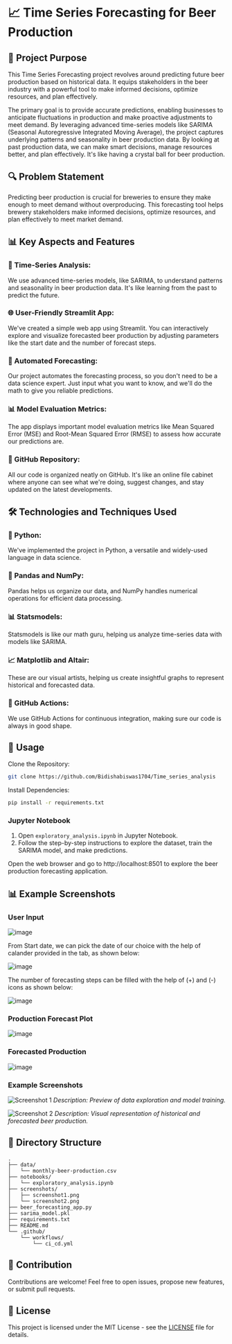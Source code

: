# 📈 Time Series Forecasting for Beer Production

## 🚀 Project Purpose

This Time Series Forecasting project revolves around predicting future beer production based on historical data. It equips stakeholders in the beer industry with a powerful tool to make informed decisions, optimize resources, and plan effectively.

The primary goal is to provide accurate predictions, enabling businesses to anticipate fluctuations in production and make proactive adjustments to meet demand. By leveraging advanced time-series models like SARIMA (Seasonal Autoregressive Integrated Moving Average), the project captures underlying patterns and seasonality in beer production data. By looking at past production data, we can make smart decisions, manage resources better, and plan effectively. It's like having a crystal ball for beer production.
## 🔍 Problem Statement

Predicting beer production is crucial for breweries to ensure they make enough to meet demand without overproducing. This forecasting tool helps brewery stakeholders make informed decisions, optimize resources, and plan effectively to meet market demand.

## 📊 Key Aspects and Features

### 🔄 Time-Series Analysis:
We use advanced time-series models, like SARIMA, to understand patterns and seasonality in beer production data. It's like learning from the past to predict the future.

### 🌐 User-Friendly Streamlit App:
We've created a simple web app using Streamlit. You can interactively explore and visualize forecasted beer production by adjusting parameters like the start date and the number of forecast steps.

### 🤖 Automated Forecasting:
Our project automates the forecasting process, so you don't need to be a data science expert. Just input what you want to know, and we'll do the math to give you reliable predictions.

### 📊 Model Evaluation Metrics:
The app displays important model evaluation metrics like Mean Squared Error (MSE) and Root-Mean Squared Error (RMSE) to assess how accurate our predictions are.

### 📁 GitHub Repository:
All our code is organized neatly on GitHub. It's like an online file cabinet where anyone can see what we're doing, suggest changes, and stay updated on the latest developments.

## 🛠️ Technologies and Techniques Used

### 🐍 Python:
We've implemented the project in Python, a versatile and widely-used language in data science.

### 🐼 Pandas and NumPy:
Pandas helps us organize our data, and NumPy handles numerical operations for efficient data processing.

### 📊 Statsmodels:
Statsmodels is like our math guru, helping us analyze time-series data with models like SARIMA.

### 📈 Matplotlib and Altair:
These are our visual artists, helping us create insightful graphs to represent historical and forecasted data.

### 🔄 GitHub Actions:
We use GitHub Actions for continuous integration, making sure our code is always in good shape.

## 📄 Usage
Clone the Repository:

```bash
git clone https://github.com/Bidishabiswas1704/Time_series_analysis
```

Install Dependencies:

```bash
pip install -r requirements.txt
```

### Jupyter Notebook
1. Open `exploratory_analysis.ipynb` in Jupyter Notebook.
2. Follow the step-by-step instructions to explore the dataset, train the SARIMA model, and make predictions.

Open the web browser and go to http://localhost:8501 to explore the beer production forecasting application.

## 📊 Example Screenshots

### User Input

![image](https://github.com/Bidishabiswas1704/Time_series_analysis/assets/140384850/0e990f31-cce8-4a3e-8fb7-281014699593)

From Start date, we can pick the date of our choice with the help of calander provided in the tab, as shown below:

![image](https://github.com/Bidishabiswas1704/Time_series_analysis/assets/140384850/2283f342-d78c-4a60-bec6-07febb4f7cdb)

The number of forecasting steps can be filled with the help of (+) and (-) icons as shown below:

![image](https://github.com/Bidishabiswas1704/Time_series_analysis/assets/140384850/c9ae4b50-9744-40b8-bace-2e78fa40f8a8)


### Production Forecast Plot

![image](https://github.com/Bidishabiswas1704/Time_series_analysis/assets/140384850/e6bec98b-ba06-43af-b63f-920e67785598)


### Forecasted Production

![image](https://github.com/Bidishabiswas1704/Time_series_analysis/assets/140384850/fba62730-bd69-4253-a1e0-b0a12c8214fa)

### Example Screenshots
![Screenshot 1](screenshots/screenshot1.png)
*Description: Preview of data exploration and model training.*

![Screenshot 2](screenshots/screenshot2.png)
*Description: Visual representation of historical and forecasted beer production.*

## 📂 Directory Structure

```
.
├── data/
│   └── monthly-beer-production.csv
├── notebooks/
│   └── exploratory_analysis.ipynb
├── screenshots/
│   ├── screenshot1.png
│   └── screenshot2.png
├── beer_forecasting_app.py
├── sarima_model.pkl
├── requirements.txt
├── README.md
└── .github/
    └── workflows/
        └── ci_cd.yml
```

## 🤝 Contribution

Contributions are welcome! Feel free to open issues, propose new features, or submit pull requests.

## 📜 License

This project is licensed under the MIT License - see the [LICENSE](LICENSE) file for details.
```




